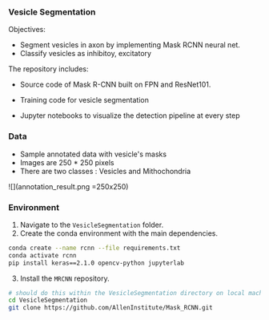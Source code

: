 
### Vesicle Segmentation

Objectives:
 - Segment vesicles in axon by implementing Mask RCNN neural net. 
 - Classify vesicles as inhibitoy, excitatory

The repository includes:

 - Source code of Mask R-CNN built on FPN and ResNet101.

 - Training code for vesicle segmentation

 - Jupyter notebooks to visualize the detection pipeline at every step



### Data

- Sample annotated data with vesicle's masks
- Images are 250 * 250 pixels
- There are two classes : Vesicles and Mithochondria

![](annotation_result.png =250x250)

### Environment

1. Navigate to the `VesicleSegmentation` folder.
2. Create the conda environment with the main dependencies.
```bash
conda create --name rcnn --file requirements.txt
conda activate rcnn
pip install keras==2.1.0 opencv-python jupyterlab

```

3. Install the `MRCNN` repository.  
```bash
# should do this within the VesicleSegmentation directory on local machine
cd VesicleSegmentation
git clone https://github.com/AllenInstitute/Mask_RCNN.git
```

